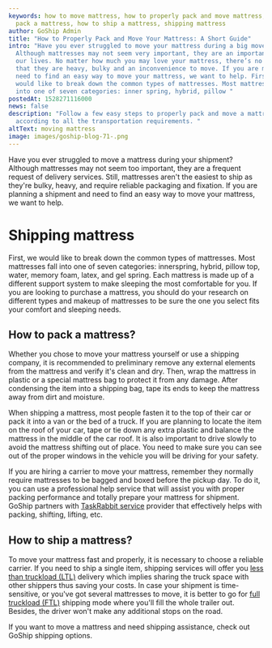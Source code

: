 ```yaml
---
keywords: how to move mattress, how to properly pack and move mattress, how to
  pack a mattress, how to ship a mattress, shipping mattress
author: GoShip Admin
title: "How to Properly Pack and Move Your Mattress: A Short Guide"
intro: "Have you ever struggled to move your mattress during a big move?
  Although mattresses may not seem very important, they are an important part of
  our lives. No matter how much you may love your mattress, there’s no denying
  that they are heavy, bulky and an inconvenience to move. If you are moving and
  need to find an easy way to move your mattress, we want to help. First, we
  would like to break down the common types of mattresses. Most mattresses fall
  into one of seven categories: inner spring, hybrid, pillow "
postedAt: 1528271116000
news: false
description: "Follow a few easy steps to properly pack and move a mattress
  according to all the transportation requirements. "
altText: moving mattress
image: images/goship-blog-71-.png
---
```

Have you ever struggled to move a mattress during your shipment? Although mattresses may not seem too important, they are a frequent request of delivery services. Still, mattresses aren't the easiest to ship as they're bulky, heavy, and require reliable packaging and fixation. If you are planning a shipment and need to find an easy way to move your mattress, we want to help. 



# Shipping mattress

First, we would like to break down the common types of mattresses. Most mattresses fall into one of seven categories: innerspring, hybrid, pillow top, water, memory foam, latex, and gel spring. Each mattress is made up of a different support system to make sleeping the most comfortable for you. If you are looking to purchase a mattress, you should do your research on different types and makeup of mattresses to be sure the one you select fits your comfort and sleeping needs.  



## How to pack a mattress?

Whether you chose to move your mattress yourself or use a shipping company, it is recommended to preliminary remove any external elements from the mattress and verify it's clean and dry. Then, wrap the mattress in plastic or a special mattress bag to protect it from any damage. After condensing the item into a shipping bag, tape its ends to keep the mattress away from dirt and moisture.

When shipping a mattress, most people fasten it to the top of their car or pack it into a van or the bed of a truck. If you are planning to locate the item on the roof of your car, tape or tie down any extra plastic and balance the mattress in the middle of the car roof. It is also important to drive slowly to avoid the mattress shifting out of place. You need to make sure you can see out of the proper windows in the vehicle you will be driving for your safety. 

If you are hiring a carrier to move your mattress, remember they normally require mattresses to be bagged and boxed before the pickup day. To do it, you can use a professional help service that will assist you with proper packing performance and totally prepare your mattress for shipment. GoShip partners with [TaskRabbit service](https://www.goship.com/resources/get-help-with-taskrabbit) provider that effectively helps with packing, shifting, lifting, etc. 



## How to ship a mattress?

To move your mattress fast and properly, it is necessary to choose a reliable carrier. If you need to ship a single item, shipping services will offer you [less than truckload (LTL)](https://www.goship.com/posts/ltl-freight-shipping-for-beginners) delivery which implies sharing the truck space with other shippers thus saving your costs. In case your shipment is time-sensitive, or you've got several mattresses to move, it is better to go for [full truckload (FTL)](https://www.goship.com/posts/when-should-you-switch-to-full-truckload-shipping) shipping mode where you'll fill the whole trailer out. Besides, the driver won't make any additional stops on the road.

If you want to move a mattress and need shipping assistance, check out GoShip shipping options.